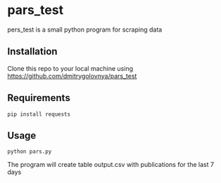 # pars_test

pers_test is a small python program for scraping data

## Installation

Clone this repo to your local machine using https://github.com/dmitrygolovnya/pars_test

## Requirements
```pip install requests```

## Usage

```
python pars.py
```
The program will create table output.csv with publications for the last 7 days
